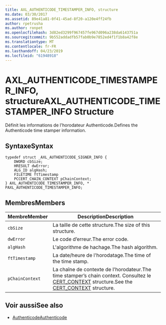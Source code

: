 ```yaml
---
title: AXL_AUTHENTICODE_TIMESTAMPER_INFO, structure
ms.date: 03/30/2017
ms.assetid: 89e41a81-0f41-45ad-8f20-a120e4ff24fb
author: rpetrusha
ms.author: ronpet
ms.openlocfilehash: 3d82ed3299f967457fe967d096a238da6143751a
ms.sourcegitcommit: 9b552addadfb57fab0b9e7852ed4f1f1b8a42f8e
ms.translationtype: MT
ms.contentlocale: fr-FR
ms.lasthandoff: 04/23/2019
ms.locfileid: "61948918"
---
```

# <a name="axlauthenticodetimestamperinfo-structure"></a><span data-ttu-id="b8467-102">AXL_AUTHENTICODE_TIMESTAMPER_INFO, structure</span><span class="sxs-lookup"><span data-stu-id="b8467-102">AXL_AUTHENTICODE_TIMESTAMPER_INFO Structure</span></span>
<span data-ttu-id="b8467-103">Définit les informations de l'horodateur Authenticode.</span><span class="sxs-lookup"><span data-stu-id="b8467-103">Defines the Authenticode time stamper information.</span></span>  
  
## <a name="syntax"></a><span data-ttu-id="b8467-104">Syntaxe</span><span class="sxs-lookup"><span data-stu-id="b8467-104">Syntax</span></span>  
  
```  
typedef struct _AXL_AUTHENTICODE_SIGNER_INFO {  
    DWORD cbSize;  
    HRESULT dwError;  
    ALG_ID algHash;  
    FILETIME ftTimestamp  
    PCCERT_CHAIN_CONTEXT pChainContext;  
} AXL_AUTHENTICODE_TIMESTAMPER_INFO, * PAXL_AUTHENTICODE_TIMESTAMPER_INFO;  
```  
  
## <a name="members"></a><span data-ttu-id="b8467-105">Membres</span><span class="sxs-lookup"><span data-stu-id="b8467-105">Members</span></span>  
  
|<span data-ttu-id="b8467-106">Membre</span><span class="sxs-lookup"><span data-stu-id="b8467-106">Member</span></span>|<span data-ttu-id="b8467-107">Description</span><span class="sxs-lookup"><span data-stu-id="b8467-107">Description</span></span>|  
|------------|-----------------|  
|`cbSize`|<span data-ttu-id="b8467-108">La taille de cette structure.</span><span class="sxs-lookup"><span data-stu-id="b8467-108">The size of this structure.</span></span>|  
|`dwError`|<span data-ttu-id="b8467-109">Le code d’erreur.</span><span class="sxs-lookup"><span data-stu-id="b8467-109">The error code.</span></span>|  
|`algHash`|<span data-ttu-id="b8467-110">L'algorithme de hachage.</span><span class="sxs-lookup"><span data-stu-id="b8467-110">The hash algorithm.</span></span>|  
|`ftTimestamp`|<span data-ttu-id="b8467-111">La date/heure de l'horodatage.</span><span class="sxs-lookup"><span data-stu-id="b8467-111">The time of the time stamp.</span></span>|  
|`pChainContext`|<span data-ttu-id="b8467-112">La chaîne de contexte de l'horodateur.</span><span class="sxs-lookup"><span data-stu-id="b8467-112">The time stamper’s chain context.</span></span>  <span data-ttu-id="b8467-113">Consultez le [CERT_CONTEXT](/windows/desktop/api/wincrypt/ns-wincrypt-_cert_context) structure.</span><span class="sxs-lookup"><span data-stu-id="b8467-113">See the [CERT_CONTEXT](/windows/desktop/api/wincrypt/ns-wincrypt-_cert_context) structure.</span></span>|  
  
## <a name="see-also"></a><span data-ttu-id="b8467-114">Voir aussi</span><span class="sxs-lookup"><span data-stu-id="b8467-114">See also</span></span>

- [<span data-ttu-id="b8467-115">Authenticode</span><span class="sxs-lookup"><span data-stu-id="b8467-115">Authenticode</span></span>](../../../../docs/framework/unmanaged-api/authenticode/index.md)
